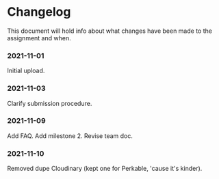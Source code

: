 # Changelog

This document will hold info about what changes have been made to the assignment and when.

### 2021-11-01

Initial upload.

### 2021-11-03

Clarify submission procedure.

### 2021-11-09

Add FAQ.
Add milestone 2.
Revise team doc.

### 2021-11-10

Removed dupe Cloudinary (kept one for Perkable, 'cause it's kinder).